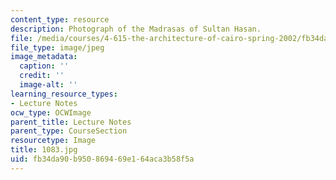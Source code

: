 ```yaml
---
content_type: resource
description: Photograph of the Madrasas of Sultan Hasan.
file: /media/courses/4-615-the-architecture-of-cairo-spring-2002/fb34da90b950869469e164aca3b58f5a_1083.jpg
file_type: image/jpeg
image_metadata:
  caption: ''
  credit: ''
  image-alt: ''
learning_resource_types:
- Lecture Notes
ocw_type: OCWImage
parent_title: Lecture Notes
parent_type: CourseSection
resourcetype: Image
title: 1083.jpg
uid: fb34da90-b950-8694-69e1-64aca3b58f5a
---
```

